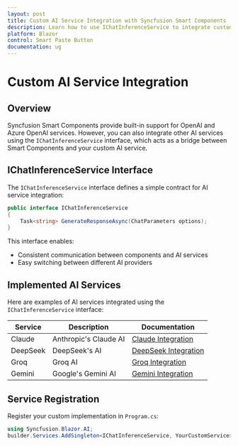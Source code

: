 ```yaml
---
layout: post
title: Custom AI Service Integration with Syncfusion Smart Components
description: Learn how to use IChatInferenceService to integrate custom AI services with Syncfusion Smart Components
platform: Blazor
control: Smart Paste Button
documentation: ug
---
```


# Custom AI Service Integration

## Overview

Syncfusion Smart Components provide built-in support for OpenAI and Azure OpenAI services. However, you can also integrate other AI services using the `IChatInferenceService` interface, which acts as a bridge between Smart Components and your custom AI service.


## IChatInferenceService Interface

The `IChatInferenceService` interface defines a simple contract for AI service integration:

```csharp
public interface IChatInferenceService
{
    Task<string> GenerateResponseAsync(ChatParameters options);
}
```

This interface enables:
- Consistent communication between components and AI services
- Easy switching between different AI providers


## Implemented AI Services

Here are examples of AI services integrated using the `IChatInferenceService` interface:

| Service | Description | Documentation |
|---------|-------------|---------------|
| Claude | Anthropic's Claude AI | [Claude Integration](claude-service) |
| DeepSeek | DeepSeek's AI | [DeepSeek Integration](deepseek-service) |
| Groq | Groq AI | [Groq Integration](groq-service) |
| Gemini | Google's Gemini AI | [Gemini Integration](gemini-service) |


## Service Registration

Register your custom implementation in `Program.cs`:

```csharp
using Syncfusion.Blazor.AI;
builder.Services.AddSingleton<IChatInferenceService, YourCustomService>();
```

